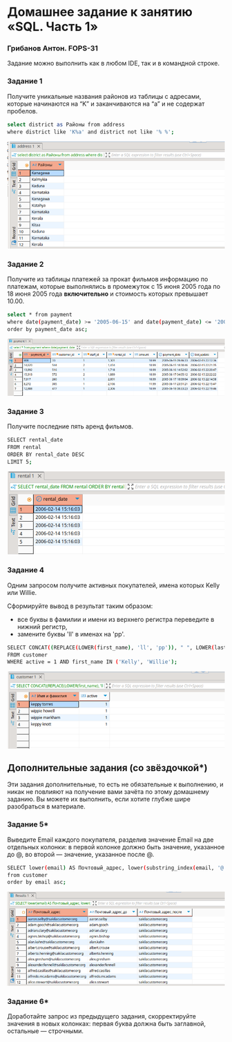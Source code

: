 # Домашнее задание к занятию «SQL. Часть 1»

### Грибанов Антон. FOPS-31

Задание можно выполнить как в любом IDE, так и в командной строке.

### Задание 1

Получите уникальные названия районов из таблицы с адресами, которые начинаются на “K” и заканчиваются на “a” и не содержат пробелов.

```bash
select district as Районы from address
where district like 'K%a' and district not like '% %';
```
 ![bd_003](https://github.com/Qshar1408/bd_homework_03/blob/main/img/bd_03_001.png)

### Задание 2

Получите из таблицы платежей за прокат фильмов информацию по платежам, которые выполнялись в промежуток с 15 июня 2005 года по 18 июня 2005 года **включительно** и стоимость которых превышает 10.00.

```bash
select * from payment
where date(payment_date) >= '2005-06-15' and date(payment_date) <= '2005-06-18' and amount > 10.00
order by payment_date asc;
```
 ![bd_003](https://github.com/Qshar1408/bd_homework_03/blob/main/img/bd_03_002.png)

### Задание 3

Получите последние пять аренд фильмов.

```bash
SELECT rental_date
FROM rental
ORDER BY rental_date DESC
LIMIT 5;
```
 ![bd_003](https://github.com/Qshar1408/bd_homework_03/blob/main/img/bd_03_003.png)
 
### Задание 4

Одним запросом получите активных покупателей, имена которых Kelly или Willie. 

Сформируйте вывод в результат таким образом:
- все буквы в фамилии и имени из верхнего регистра переведите в нижний регистр,
- замените буквы 'll' в именах на 'pp'.

```bash
SELECT CONCAT((REPLACE(LOWER(first_name), 'll', 'pp')), " ", LOWER(last_name)) AS 'Имя и фамилия' , active
FROM customer
WHERE active = 1 AND first_name IN ('Kelly', 'Willie');
```
![bd_003](https://github.com/Qshar1408/bd_homework_03/blob/main/img/bd_03_004.png)

## Дополнительные задания (со звёздочкой*)
Эти задания дополнительные, то есть не обязательные к выполнению, и никак не повлияют на получение вами зачёта по этому домашнему заданию. Вы можете их выполнить, если хотите глубже шире разобраться в материале.

### Задание 5*

Выведите Email каждого покупателя, разделив значение Email на две отдельных колонки: в первой колонке должно быть значение, указанное до @, во второй — значение, указанное после @.

```bash
SELECT lower(email) AS Почтовый_адрес, lower(substring_index(email, '@', 1)) as Почтовый_адрес_до, right(email, length(email)-position('@' in email)) as Почтовый_адрес_после
from customer 
order by email asc;
```
![bd_003](https://github.com/Qshar1408/bd_homework_03/blob/main/img/bd_03_005.png)

### Задание 6*

Доработайте запрос из предыдущего задания, скорректируйте значения в новых колонках: первая буква должна быть заглавной, остальные — строчными.
